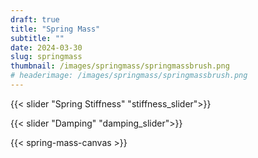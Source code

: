 ```yaml
---
draft: true
title: "Spring Mass"
subtitle: ""
date: 2024-03-30
slug: springmass
thumbnail: /images/springmass/springmassbrush.png
# headerimage: /images/springmass/springmassbrush.png
---
```


{{< slider "Spring Stiffness" "stiffness_slider">}}

{{< slider "Damping" "damping_slider">}}

{{< spring-mass-canvas >}}

